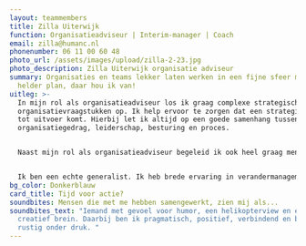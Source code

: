 ```yaml
---
layout: teammembers
title: Zilla Uiterwijk
function: Organisatieadviseur | Interim-manager | Coach
email: zilla@humanc.nl
phonenumber: 06 11 00 60 48
photo_url: /assets/images/upload/zilla-2-23.jpg
photo_description: Zilla Uiterwijk organisatie adviseur
summary: Organisaties en teams lekker laten werken in een fijne sfeer met een
  helder plan, daar hou ik van!​
uitleg: >-
  In mijn rol als organisatieadviseur los ik graag complexe strategische
  organisatievraagstukken op. Ik help ervoor te zorgen dat een strategie echt
  tot uitvoer komt. Hierbij let ik altijd op een goede samenhang tussen het
  organisatiegedrag, leiderschap, besturing en proces.​


  Naast mijn rol als organisatieadviseur begeleid ik ook heel graag mensen individueel als coach of als begeleider van een team om zich verder te ontwikkelen in hun (persoonlijk) leiderschap. ​


  Ik ben een echte generalist. Ik heb brede ervaring in verandermanagement als leidinggevende, programmamanager en adviseur bij verschillende organisaties in diverse sectoren. Ik heb daarnaast verdiepende ervaring binnen HR met een focus op leiderschapsontwikkeling en ik ben opgeleid als coach.​
bg_color: Donkerblauw
card_title: Tijd voor actie?
soundbites: Mensen die met me hebben samengewerkt, zien mij als...
soundbites_text: "Iemand met gevoel voor humor, een helikopterview en een
  creatief brein. Daarbij ben ik pragmatisch, positief, verbindend en blijf ik
  rustig onder druk. "
---
```

